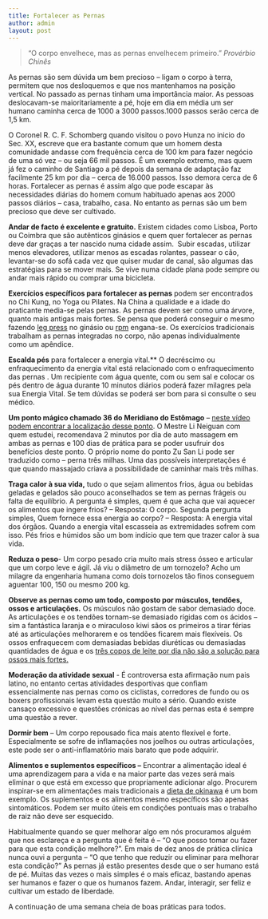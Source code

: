 ```yaml
---
title: Fortalecer as Pernas
author: admin
layout: post
---
```

>“O corpo envelhece, mas as pernas envelhecem primeiro.” *Provérbio Chinês*

As pernas são sem dúvida um bem precioso – ligam o corpo à terra, permitem que nos desloquemos e que nos mantenhamos na posição vertical. No passado as pernas tinham uma importância maior. As pessoas deslocavam-se maioritariamente a pé, hoje em dia em média um ser humano caminha cerca de 1000 a 3000 passos.1000 passos serão cerca de 1,5 km.

O Coronel R. C. F. Schomberg quando visitou o povo Hunza no inicio do Sec. XX, escreve que era bastante comum que um homem desta comunidade andasse com frequência cerca de 100 km para fazer negócio de uma só vez – ou seja 66 mil passos. É um exemplo extremo, mas quem já fez o caminho de Santiago a pé depois da semana de adaptação faz facilmente 25 km por dia – cerca de 16.000 passos. Isso demora cerca de 6 horas. Fortalecer as pernas é assim algo que pode escapar às necessidades diárias do homem comum habituado apenas aos 2000 passos diários – casa, trabalho, casa. No entanto as pernas são um bem precioso que deve ser cultivado.

**Andar de facto é excelente e gratuito.** Existem cidades como Lisboa, Porto ou Coimbra que são autênticos ginásios e quem quer fortalecer as pernas deve dar graças a ter nascido numa cidade assim.  Subir escadas, utilizar menos elevadores, utilizar menos as escadas rolantes, passear o cão, levantar-se do sofá cada vez que quiser mudar de canal, são algumas das estratégias para se mover mais. Se vive numa cidade plana pode sempre ou andar mais rápido ou comprar uma bicicleta.

**Exercícios específicos para fortalecer as pernas** podem ser encontrados no Chi Kung, no Yoga ou Pilates. Na China a qualidade e a idade do praticante media-se pelas pernas. As pernas devem ser como uma árvore, quanto mais antigas mais fortes. Se pensa que poderá conseguir o mesmo fazendo <a href="http://upload.wikimedia.org/wikipedia/commons/0/05/LegPressMachineExercise.JPG" target="_blank">leg press</a> no ginásio ou <a href="http://cdn2-b.examiner.com/sites/default/files/styles/mobile_rss/hash/ae/2e/rpm_1.jpg" target="_blank">rpm</a> engana-se. Os exercícios tradicionais trabalham as pernas integradas no corpo, não apenas individualmente como um apêndice.

**Escalda pés** para fortalecer a energia vital.** O decréscimo ou enfraquecimento da energia vital está relacionado com o enfraquecimento das pernas . Um recipiente com água quente, com ou sem sal e colocar os pés dentro de água durante 10 minutos diários poderá fazer milagres pela sua Energia Vital. Se tem dúvidas se poderá ser bom para si consulte o seu médico.

**Um ponto mágico chamado 36 do Meridiano do Estômago** – [neste vídeo podem encontrar a localização desse ponto][1]. O Mestre Li Neiguan com quem estudei, recomendava 2 minutos por dia de auto massagem em ambas as pernas e 100 dias de prática para se poder usufruir dos benefícios deste ponto. O próprio nome do ponto Zu San Li pode ser traduzido como – perna três milhas. Uma das possíveis interpretações é que quando massajado criava a possibilidade de caminhar mais três milhas.

**Traga calor à sua vida,** tudo o que sejam alimentos frios, água ou bebidas geladas e gelados são pouco aconselhados se tem as pernas frágeis ou falta de equilíbrio. A pergunta é simples, quem é que acha que vai aquecer os alimentos que ingere frios? – Resposta: O corpo. Segunda pergunta simples, Quem fornece essa energia ao corpo? – Resposta: A energia vital dos órgãos. Quando a energia vital escasseia as extremidades sofrem com isso. Pés frios e húmidos são um bom indício que tem que trazer calor à sua vida.

**Reduza o peso**- Um corpo pesado cria muito mais stress ósseo e articular que um corpo leve e ágil. Já viu o diâmetro de um tornozelo? Acho um milagre da engenharia humana como dois tornozelos tão finos conseguem aguentar 100, 150 ou mesmo 200 kg.

**Observe as pernas como um todo, composto por músculos, tendões, ossos e articulações.** Os músculos não gostam de sabor demasiado doce. As articulações e os tendões tornam-se demasiado rígidas com os ácidos – sim a fantástica laranja e o miraculoso kiwi sãos os primeiros a tirar férias até as articulações melhorarem e os tendões ficarem mais flexíveis. Os ossos enfraquecem com demasiadas bebidas diuréticas ou demasiadas quantidades de água e os [três copos de leite por dia não são a solução para ossos mais fortes.][2]

**Moderação da atividade sexual** - É controversa esta afirmação num pais latino, no entanto certas atividades desportivas que confiam essencialmente nas pernas como os ciclistas, corredores de fundo ou os boxers profissionais levam esta questão muito a sério. Quando existe cansaço excessivo e questões crónicas ao nível das pernas esta é sempre uma questão a rever.

**Dormir bem** – Um corpo repousado fica mais atento flexível e forte. Especialmente se sofre de inflamações nos joelhos ou outras articulações, este pode ser o anti-inflamatório mais barato que pode adquirir.

**Alimentos e suplementos específicos –** Encontrar a alimentação ideal é uma aprendizagem para a vida e na maior parte das vezes será mais eliminar o que está em excesso que propriamente adicionar algo. Procurem inspirar-se em alimentações mais tradicionais a [dieta de okinawa](http://www.amazon.co.uk/gp/product/0609807501?ie=UTF8&tag=guanyuan-21&linkCode=as2&camp=1634&creative=19450&creativeASIN=0609807501) é um bom exemplo. Os suplementos e os alimentos mesmo específicos são apenas sintomáticos. Podem ser muito úteis em condições pontuais mas o trabalho de raiz não deve ser esquecido.

Habitualmente quando se quer melhorar algo em nós procuramos alguém que nos esclareça e a pergunta que é feita é – “O que posso tomar ou fazer para que esta condição melhore?”. Em mais de dez anos de prática clínica nunca ouvi a pergunta – “O que tenho que reduzir ou eliminar para melhorar esta condição?” As pernas já estão presentes desde que o ser humano está de pé. Muitas das vezes o mais simples é o mais eficaz, bastando apenas ser humanos e fazer o que os humanos fazem. Andar, interagir, ser feliz e cultivar um estado de liberdade. 

A continuação de uma semana cheia de boas práticas para todos.



 [1]: http://www.youtube.com/watch?v=Ud97FTjW6-o
 [2]: http://ajph.aphapublications.org/cgi/content/abstract/87/6/992